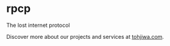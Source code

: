 # rpcp
The lost internet protocol

Discover more about our projects and services at [tohjiwa.com](https://tohjiwa.com).
